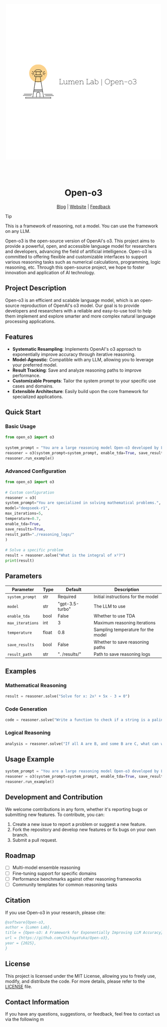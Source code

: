 <div align="center">

![Logo](./.github/media/logo.png)

<br><br>

# Open-o3

[Blog](https://yuka.living/2025/02/26/open-o3-a-framework-for-exponentially-improving-llm-accuracy-through-systematic-resampling/) | [Website](https://lumenlab.cc) | [Feedback](https://github.com/ChihayaYuka/Open-o3/issues)

</div>

> [!TIP]
> This is a framework of reasoning, not a model.    You can use the framework on any LLM.

Open-o3 is the open-source version of OpenAI's o3.    This project aims to provide a powerful, open, and accessible language model for researchers and developers, advancing the field of artificial intelligence.    Open-o3 is committed to offering flexible and customizable interfaces to support various reasoning tasks such as numerical calculations, programming, logic reasoning, etc.    Through this open-source project, we hope to foster innovation and application of AI technology.

## Project Description

Open-o3 is an efficient and scalable language model, which is an open-source reproduction of OpenAI's o3 model.    Our goal is to provide developers and researchers with a reliable and easy-to-use tool to help them implement and explore smarter and more complex natural language processing applications.

## Features

- **Systematic Resampling**: Implements OpenAI's o3 approach to exponentially improve accuracy through iterative reasoning.
- **Model-Agnostic**: Compatible with any LLM, allowing you to leverage your preferred model.
- **Result Tracking**: Save and analyze reasoning paths to improve performance.
- **Customizable Prompts**: Tailor the system prompt to your specific use cases and domains.
- **Extensible Architecture**: Easily build upon the core framework for specialized applications.

## Quick Start

### Basic Usage

```python
from open_o3 import o3

system_prompt = "You are a large reasoning model Open-o3 developed by Lumen Lab."
reasoner = o3(system_prompt=system_prompt, enable_tda=True, save_results=True)
reasoner.run_example()
```

### Advanced Configuration

```python
from open_o3 import o3

# Custom configuration
reasoner = o3(
system_prompt="You are specialized in solving mathematical problems.",
model="deepseek-r1",
max_iterations=5,
temperature=0.7,
enable_tda=True,
save_results=True,
result_path="./reasoning_logs/"
)

# Solve a specific problem
result = reasoner.solve("What is the integral of x²?")
print(result)
```

## Parameters

| Parameter | Type | Default | Description |
|-----------|------|---------|-------------|
| `system_prompt` | str | Required | Initial instructions for the model |
| `model` | str | "gpt-3.5-turbo" | The LLM to use |
| `enable_tda` | bool | False | Whether to use TDA |
| `max_iterations` | int | 3 | Maximum reasoning iterations |
| `temperature` | float | 0.8 | Sampling temperature for the model |
| `save_results` | bool | False | Whether to save reasoning paths |
| `result_path` | str | ".   /results/" | Path to save reasoning logs |

## Examples

### Mathematical Reasoning

```python
result = reasoner.solve("Solve for x: 2x² + 5x - 3 = 0")
```

### Code Generation

```python
code = reasoner.solve("Write a function to check if a string is a palindrome in Python")
```

### Logical Reasoning

```python
analysis = reasoner.solve("If all A are B, and some B are C, what can we conclude about A and C?")
```

## Usage Example

```python
system_prompt = "You are a large reasoning model Open-o3 developed by Lumen Lab."
reasoner = o3(system_prompt=system_prompt, enable_tda=True, save_results=True)
reasoner.run_example()
```

## Development and Contribution

We welcome contributions in any form, whether it's reporting bugs or submitting new features.    To contribute, you can:

1. Create a new issue to report a problem or suggest a new feature.
2. Fork the repository and develop new features or fix bugs on your own branch.
3. Submit a pull request.

## Roadmap

- [ ] Multi-model ensemble reasoning
- [ ] Fine-tuning support for specific domains
- [ ] Performance benchmarks against other reasoning frameworks
- [ ] Community templates for common reasoning tasks

## Citation

If you use Open-o3 in your research, please cite:

```bibtex
@software{Open-o3,
author = {Lumen Lab},
title = {Open-o3: A Framework for Exponentially Improving LLM Accuracy},
url = {https://github.com/ChihayaYuka/Open-o3},
year = {2025},
}
```

## License

This project is licensed under the MIT License, allowing you to freely use, modify, and distribute the code.    For more details, please refer to the [LICENSE](LICENSE) file.

## Contact Information

If you have any questions, suggestions, or feedback, feel free to contact us via the following m